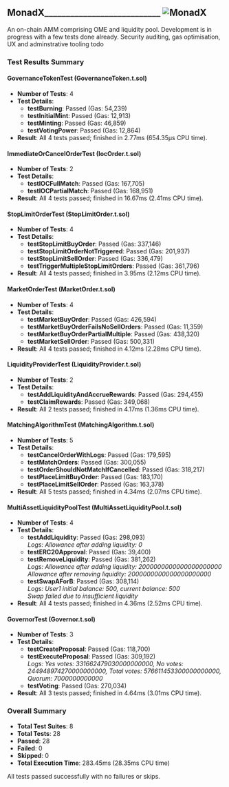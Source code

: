 
## **MonadX**___________________________        ![MonadX](https://encrypted-tbn0.gstatic.com/images?q=tbn:ANd9GcQSgnWRV7cmpYTtjJX1ordkFZGOWbO_6Zy8gg&s)
An on-chain AMM comprising OME and liquidity pool. Development is in progress with a few tests done already. Security auditing, gas optimisation, UX and adminstrative tooling todo 
### Test Results Summary

#### GovernanceTokenTest (GovernanceToken.t.sol)

-   **Number of Tests**: 4
-   **Test Details**:
    -   **testBurning**: Passed (Gas: 54,239)
    -   **testInitialMint**: Passed (Gas: 12,913)
    -   **testMinting**: Passed (Gas: 46,859)
    -   **testVotingPower**: Passed (Gas: 12,864)
-   **Result**: All 4 tests passed; finished in 2.77ms (654.35µs CPU time).

#### ImmediateOrCancelOrderTest (IocOrder.t.sol)

-   **Number of Tests**: 2
-   **Test Details**:
    -   **testIOCFullMatch**: Passed (Gas: 167,705)
    -   **testIOCPartialMatch**: Passed (Gas: 168,951)
-   **Result**: All 4 tests passed; finished in 16.67ms (2.41ms CPU time).

#### StopLimitOrderTest (StopLimitOrder.t.sol)

-   **Number of Tests**: 4
-   **Test Details**:
    -   **testStopLimitBuyOrder**: Passed (Gas: 337,146)
    -   **testStopLimitOrderNotTriggered**: Passed (Gas: 201,937)
    -   **testStopLimitSellOrder**: Passed (Gas: 336,479)
    -   **testTriggerMultipleStopLimitOrders**: Passed (Gas: 361,796)
-   **Result**: All 4 tests passed; finished in 3.95ms (2.12ms CPU time).

#### MarketOrderTest (MarketOrder.t.sol)

-   **Number of Tests**: 4
-   **Test Details**:
    -   **testMarketBuyOrder**: Passed (Gas: 426,594)
    -   **testMarketBuyOrderFailsNoSellOrders**: Passed (Gas: 11,359)
    -   **testMarketBuyOrderPartialMultiple**: Passed (Gas: 438,320)
    -   **testMarketSellOrder**: Passed (Gas: 500,331)
-   **Result**: All 4 tests passed; finished in 4.12ms (2.28ms CPU time).

#### LiquidityProviderTest (LiquidityProvider.t.sol)

-   **Number of Tests**: 2
-   **Test Details**:
    -   **testAddLiquidityAndAccrueRewards**: Passed (Gas: 294,455)
    -   **testClaimRewards**: Passed (Gas: 349,068)
-   **Result**: All 2 tests passed; finished in 4.17ms (1.36ms CPU time).

#### MatchingAlgorithmTest (MatchingAlgorithm.t.sol)

-   **Number of Tests**: 5
-   **Test Details**:
    -   **testCancelOrderWithLogs**: Passed (Gas: 179,595)
    -   **testMatchOrders**: Passed (Gas: 300,055)
    -   **testOrderShouldNotMatchIfCancelled**: Passed (Gas: 318,217)
    -   **testPlaceLimitBuyOrder**: Passed (Gas: 183,170)
    -   **testPlaceLimitSellOrder**: Passed (Gas: 163,378)
-   **Result**: All 5 tests passed; finished in 4.34ms (2.07ms CPU time).

#### MultiAssetLiquidityPoolTest (MultiAssetLiquidityPool.t.sol)

-   **Number of Tests**: 4
-   **Test Details**:
    -   **testAddLiquidity**: Passed (Gas: 298,093)  
        _Logs: Allowance after adding liquidity: 0_
    -   **testERC20Approval**: Passed (Gas: 39,400)
    -   **testRemoveLiquidity**: Passed (Gas: 381,262)  
        _Logs: Allowance after adding liquidity: 2000000000000000000000_  
        _Allowance after removing liquidity: 2000000000000000000000_
    -   **testSwapAForB**: Passed (Gas: 308,114)  
        _Logs: User1 initial balance: 500, current balance: 500_  
        _Swap failed due to insufficient liquidity_
-   **Result**: All 4 tests passed; finished in 4.36ms (2.52ms CPU time).

#### GovernorTest (Governor.t.sol)

-   **Number of Tests**: 3
-   **Test Details**:
    -   **testCreateProposal**: Passed (Gas: 118,700)
    -   **testExecuteProposal**: Passed (Gas: 309,192)  
        _Logs: Yes votes: 331662479030000000000, No votes: 244948974270000000000, Total votes: 576611453300000000000, Quorum: 7000000000000_
    -   **testVoting**: Passed (Gas: 270,034)
-   **Result**: All 3 tests passed; finished in 4.64ms (3.01ms CPU time).

### Overall Summary

-   **Total Test Suites**: 8
-   **Total Tests**: 28
-   **Passed**: 28
-   **Failed**: 0
-   **Skipped**: 0
-   **Total Execution Time**: 283.45ms (28.35ms CPU time)

All tests passed successfully with no failures or skips.
